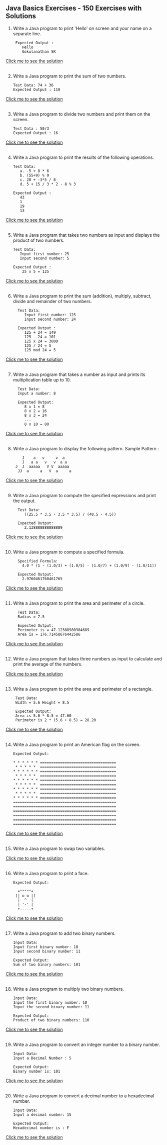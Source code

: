 
## Java Basics Exercises - 150 Exercises with Solutions

1. Write a Java program to print 'Hello' on screen and your name on a separate line.
    
        Expected Output :
           Hello
           Gokulanathan SK

[Click me to see the solution](Problem001.java)<br><br>


2. Write a Java program to print the sum of two numbers.

       Test Data: 74 + 36
       Expected Output : 110 
[Click me to see the solution](Problem002.java)<br><br>


3. Write a Java program to divide two numbers and print them on the screen.

       Test Data : 50/3
       Expected Output : 16
[Click me to see the solution](Problem003.java)<br><br>


4. Write a Java program to print the results of the following operations.

       Test Data:
          a. -5 + 8 * 6
          b. (55+9) % 9
          c. 20 + -3*5 / 8
          d. 5 + 15 / 3 * 2 - 8 % 3

       Expected Output :
          43
          1
          19
          13
[Click me to see the solution](Problem004.java)<br><br>


5. Write a Java program that takes two numbers as input and displays the product of two numbers.

       Test Data:
          Input first number: 25
          Input second number: 5

       Expected Output :
           25 x 5 = 125
[Click me to see the solution](Problem005.java)<br><br>


6. Write a Java program to print the sum (addition), multiply, subtract, divide and remainder of two numbers.

         Test Data:
            Input first number: 125
            Input second number: 24
         
         Expected Output :
            125 + 24 = 149
            125 - 24 = 101
            125 x 24 = 3000
            125 / 24 = 5
            125 mod 24 = 5
[Click me to see the solution](Problem006.java)<br><br>


7. Write a Java program that takes a number as input and prints its multiplication table up to 10.

         Test Data:
         Input a number: 8

         Expected Output:
            8 x 1 = 8
            8 x 2 = 16
            8 x 3 = 24
            ...
            8 x 10 = 80
[Click me to see the solution](Problem007.java)<br><br>


8. Write a Java program to display the following pattern.
   Sample Pattern :

           J    a   v     v  a
           J   a a   v   v  a a
        J  J  aaaaa   V V  aaaaa
         JJ  a     a   V  a     a
[Click me to see the solution](Problem008.java)<br><br>


9. Write a Java program to compute the specified expressions and print the output.

         Test Data: 
            ((25.5 * 3.5 - 3.5 * 3.5) / (40.5 - 4.5))

         Expected Output: 
            2.138888888888889
[Click me to see the solution](Problem009.java)<br><br>


10. Write a Java program to compute a specified formula.

          Specified Formula: 
            4.0 * (1 - (1.0/3) + (1.0/5) - (1.0/7) + (1.0/9) - (1.0/11))

          Expected Output: 
            2.9760461760461765
[Click me to see the solution](Problem010.java)<br><br>


11. Write a Java program to print the area and perimeter of a circle.

          Test Data:
          Radius = 7.5

          Expected Output:
          Perimeter is = 47.12388980384689
          Area is = 176.71458676442586
[Click me to see the solution](Problem011.java)<br><br>


12. Write a Java program that takes three numbers as input to calculate and print the average of the numbers.

[Click me to see the solution](Problem012.java)<br><br>


13. Write a Java program to print the area and perimeter of a rectangle.

         Test Data:
         Width = 5.6 Height = 8.5
      
         Expected Output:
         Area is 5.6 * 8.5 = 47.60
         Perimeter is 2 * (5.6 + 8.5) = 28.20
[Click me to see the solution](Problem013.java)<br><br>


14. Write a Java program to print an American flag on the screen.
    
        Expected Output:

        * * * * * * ==================================
         * * * * *  ==================================
        * * * * * * ==================================
         * * * * *  ==================================
        * * * * * * ==================================
         * * * * *  ==================================
        * * * * * * ==================================
         * * * * *  ==================================
        * * * * * * ==================================
        ==============================================
        ==============================================
        ==============================================
        ==============================================
        ==============================================
        ==============================================
[Click me to see the solution](Problem014.java)<br><br>


15. Write a Java program to swap two variables.

[Click me to see the solution](Problem015.java)<br><br>


16. Write a Java program to print a face.

        Expected Output:
      
          +"""""+
         [| o o |]
          |  ^  |
          | '-' |
          +-----+
[Click me to see the solution](Problem016.java)<br><br>


17. Write a Java program to add two binary numbers.

        Input Data:
        Input first binary number: 10
        Input second binary number: 11

        Expected Output: 
        Sum of two binary numbers: 101
[Click me to see the solution](Problem017.java)<br><br>


18. Write a Java program to multiply two binary numbers.

        Input Data:
        Input the first binary number: 10
        Input the second binary number: 11

        Expected Output:
        Product of two binary numbers: 110
[Click me to see the solution](Problem018.java)<br><br>


19. Write a Java program to convert an integer number to a binary number.

        Input Data:
        Input a Decimal Number : 5

        Expected Output:
        Binary number is: 101
[Click me to see the solution](Problem019.java)<br><br>


20. Write a Java program to convert a decimal number to a hexadecimal number.

        Input Data:
        Input a decimal number: 15

        Expected Output:
        Hexadecimal number is : F
[Click me to see the solution](Problem020.java)<br><br>
